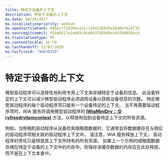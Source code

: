 ```yaml
---
title: 特定于设备的上下文
description: 特定于设备的上下文
ms.date: 04/20/2017
ms.localizationpriority: medium
ms.openlocfilehash: 99bec1f10205e12ccc58412b935a2890bf616f35
ms.sourcegitcommit: 418e6617e2a695c9cb4b37b5b60e264760858acd
ms.translationtype: MT
ms.contentlocale: zh-CN
ms.lasthandoff: 12/07/2020
ms.locfileid: "96839259"
---
```

# <a name="device-specific-contexts"></a>特定于设备的上下文





微型驱动程序可以选择性地利用专用上下文来存储特定于设备的信息。 此设备特定的上下文可以减少微型驱动程序必须调用设备以获取设备信息的次数。 特定微型驱动程序的每个驱动程序项只能有一个设备特定的上下文。 当不再需要驱动程序项时，WIA 服务将调用微型驱动程序的 [**IWiaMiniDrv：:D rvfreedrvitemcontext**](/windows-hardware/drivers/ddi/wiamindr_lh/nf-wiamindr_lh-iwiaminidrv-drvfreedrvitemcontext) 方法，以释放附加到设备特定上下文的所有资源。

例如，当照相机驱动程序从设备检索缩略图数据时，它通常会将数据缓存在与相应的驱动程序项相关联的驱动程序上下文中。 请注意，WIA 服务释放上下文。 驱动程序的责任只是释放其上下文所持有的所有资源。 如果上一个示例的缩略图数据存储在特定于设备的上下文中的内存中，则保存该缓存数据的内存应在此处释放，而不是在上下文本身中。

 

